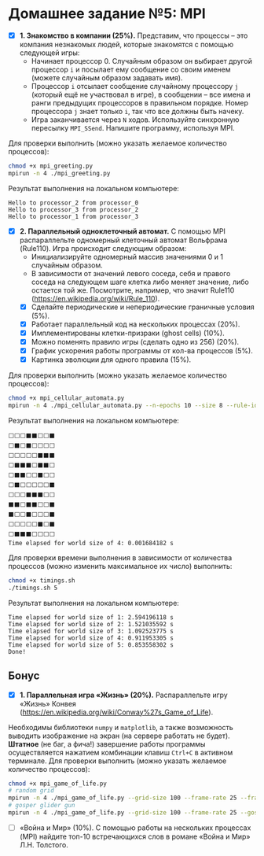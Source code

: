 # Домашнее задание №5: MPI

- [X] **1. Знакомство в компании (25%).** Представим, что процессы – это компания незнакомых людей, которые знакомятся с помощью следующей игры:
    - Начинает процессор 0. Случайным образом он выбирает другой процессор `i` и посылает ему сообщение со своим именем (можете случайным образом задавать имя).
    - Процессор `i` отсылает сообщение случайному процессору `j` (который ещё не участвовал в игре), в сообщении – все имена и ранги предыдущих процессоров в правильном порядке. Номер процессора `j` знает только `i`, так что все должны быть начеку.
    - Игра заканчивается через `N` ходов.
    Используйте синхронную пересылку `MPI_SSend`. Напишите программу, используя MPI.

Для проверки выполнить (можно указать желаемое количество процессов):
```bash
chmod +x mpi_greeting.py
mpirun -n 4 ./mpi_greeting.py
```

Результат выполнения на локальном компьютере:

```
Hello to processor_2 from processor_0
Hello to processor_3 from processor_2
Hello to processor_1 from processor_3
```

- [X] **2. Параллельный одноклеточный автомат.** С помощью MPI распараллельте одномерный клеточный автомат Вольфрама (Rule110). Игра происходит следующим образом:
    - Инициализируйте одномерный массив значениями 0 и 1 случайным образом.
    - В зависимости от значений левого соседа, себя и правого соседа на следующем шаге клетка либо меняет значение, либо остается той же. Посмотрите, например, что значит Rule110 (https://en.wikipedia.org/wiki/Rule_110).
    - [X] Сделайте периодические и непериодические граничные условия (5%).
    - [X] Работает параллельный код на нескольких процессах (20%).
    - [X] Имплементированы клетки-призраки (ghost cells) (10%).
    - [X] Можно поменять правило игры (сделать одно из 256) (20%).
    - [X] График ускорения работы программы от кол-ва процессов (5%).
    - [X] Картинка эволюции для одного правила (15%).

Для проверки выполнить (можно указать желаемое количество процессов):
```bash
chmod +x mpi_cellular_automata.py
mpirun -n 4 ./mpi_cellular_automata.py --n-epochs 10 --size 8 --rule-id 110 --periodic --show-progress
```

Результат выполнения на локальном компьютере:

```
⬜⬜⬜⬛⬛⬜⬜⬛
⬜⬛⬜⬛⬜⬜⬜⬜
⬜⬜⬜⬜⬜⬛⬛⬛
⬜⬛⬛⬛⬜⬛⬛⬜
⬜⬛⬛⬜⬜⬛⬜⬜
⬜⬛⬜⬜⬜⬜⬜⬛
⬜⬜⬜⬛⬛⬛⬜⬜
⬛⬛⬜⬛⬛⬜⬜⬛
⬛⬜⬜⬛⬜⬜⬜⬛
⬜⬜⬜⬜⬜⬛⬜⬛
⬜⬛⬛⬛⬜⬜⬜⬜
Time elapsed for world size of 4: 0.001684182 s
```

Для проверки времени выполнения в зависимости от количества процессов (можно изменить максимальное их число) выполнить:
```bash
chmod +x timings.sh
./timings.sh 5
```

Результат выполнения на локальном компьютере:

```
Time elapsed for world size of 1: 2.594196118 s
Time elapsed for world size of 2: 1.521035592 s
Time elapsed for world size of 3: 1.092523775 s
Time elapsed for world size of 4: 0.911953305 s
Time elapsed for world size of 5: 0.853558302 s
Done!
```

## Бонус

- [X] **1. Параллельная игра «Жизнь» (20%).** Распараллельте игру «Жизнь» Конвея (https://en.wikipedia.org/wiki/Conway%27s_Game_of_Life).

Необходимы библиотеки `numpy` и `matplotlib`, а также возможность выводить изображение на экран (на сервере работать не будет). **Штатное** (не баг, а фича!) завершение работы программы осуществляется нажатием комбинации клавиш `Ctrl+C` в активном терминале.
Для проверки выполнить (можно указать желаемое количество процессов):
```bash
chmod +x mpi_game_of_life.py
# random grid
mpirun -n 4 ./mpi_game_of_life.py --grid-size 100 --frame-rate 25 --fraction-alive 0.2
# gosper glider gun
mpirun -n 4 ./mpi_game_of_life.py --grid-size 100 --frame-rate 25 --gosper
```

- [ ] «Война и Мир» (10%). С помощью работы на нескольких процессах (MPI) найдите топ-10 встречающихся слов в романе «Война и Мир» Л.Н. Толстого.
